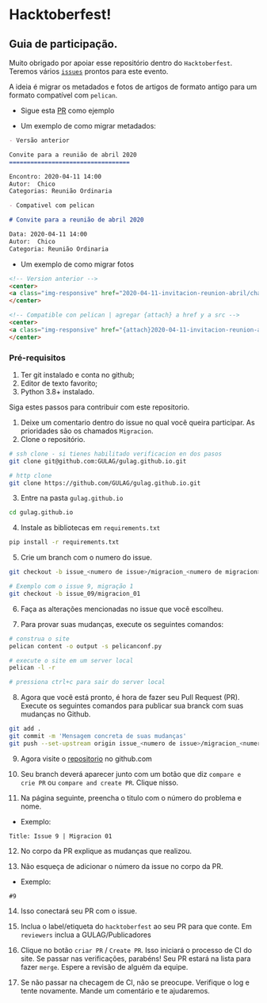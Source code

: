 # Hacktoberfest!

## Guia de participação.

Muito obrigado por apoiar esse repositório dentro do `Hacktoberfest`.
Teremos vários [`issues`](https://github.com/GULAG/gulag.github.io/issues) prontos para este evento.

A ideia é migrar os metadados e fotos de artigos de formato antigo para um formato compatível com `pelican`.

- Sigue esta [PR](https://github.com/GULAG/gulag.github.io/pull/44) como ejemplo

- Um exemplo de como migrar metadados: 

```md
- Versão anterior

Convite para a reunião de abril 2020
==================================

Encontro: 2020-04-11 14:00
Autor:  Chico
Categorias: Reunião Ordinaria

- Compativel com pelican

# Convite para a reunião de abril 2020

Data: 2020-04-11 14:00
Autor:  Chico
Categoria: Reunião Ordinaria
```

- Um exemplo de como migrar fotos

```html
<!-- Version anterior -->
<center>
<a class="img-responsive" href="2020-04-11-invitacion-reunion-abril/chat.png"><img class="img-responsive" style="width:60%;height:auto;margin-right:12px;" src="2020-04-11-invitacion-reunion-abril/chat.png" alt="VideoConferencia abril" width="325" height="250"></a>
</center>

<!-- Compatible con pelican | agregar {attach} a href y a src -->
<center>
<a class="img-responsive" href="{attach}2020-04-11-invitacion-reunion-abril/chat.png"><img class="img-responsive" style="width:60%;height:auto;margin-right:12px;" src="{attach}2020-04-11-invitacion-reunion-abril/chat.png" alt="VideoConferencia abril" width="325" height="250"></a>
</center>

```

### Pré-requisitos
1. Ter git instalado e conta no github;
2. Editor de texto favorito;
3. Python 3.8+ instalado.


Siga estes passos para contribuir com este repositorio. 

1. Deixe um comentario dentro do issue no qual você queira participar. As prioridades são os chamados `Migracion`. 
2. Clone o repositório. 

```bash
# ssh clone - si tienes habilitado verificacion en dos pasos
git clone git@github.com:GULAG/gulag.github.io.git

# http clone
git clone https://github.com/GULAG/gulag.github.io.git
```

3. Entre na pasta `gulag.github.io`
```bash
cd gulag.github.io
```

4. Instale as bibliotecas em `requirements.txt`

```bash
pip install -r requirements.txt
```

5. Crie um branch com o numero do issue.

```bash
git checkout -b issue_<numero de issue>/migracion_<numero de migracion>  

# Exemplo com o issue 9, migração 1
git checkout -b issue_09/migracion_01
```

6. Faça as alterações mencionadas no issue que você escolheu.

7. Para provar suas mudanças, execute os seguintes comandos:

```bash
# construa o site
pelican content -o output -s pelicanconf.py

# execute o site em um server local
pelican -l -r

# pressiona ctrl+c para sair do server local
```

8. Agora que você está pronto, é hora de fazer seu Pull Request (PR). Execute os seguintes comandos para publicar sua branck com suas mudanças no Github. 

```bash
git add .
git commit -m 'Mensagem concreta de suas mudanças'
git push --set-upstream origin issue_<numero de issue>/migracion_<numero de migracion>
```

9. Agora visite o [repositorio](https://github.com/GULAG/gulag.github.io) no github.com

10. Seu branch deverá aparecer junto com um botão que diz `compare e crie PR` ou `compare and create PR`. Clique nisso.

11. Na página seguinte, preencha o titulo com o número do problema e nome.

- Exemplo:

```
Title: Issue 9 | Migracion 01
```

12. No corpo da PR explique as mudanças que realizou. 

13. Não esqueça de adicionar o número da issue no corpo da PR. 

- Exemplo:

```
#9
```

14. Isso conectará seu PR com o issue.

15. Inclua o label/etiqueta do `hacktoberfest` ao seu PR para que conte. Em `reviewers` inclua a GULAG/Publicadores

16. Clique no botão `criar PR` / `Create PR`. Isso iniciará o processo de CI do site. Se passar nas verificações, parabéns! Seu PR estará na lista para fazer `merge`. Espere a revisão de alguém da equipe.

17. Se não passar na checagem de CI, não se preocupe. Verifique o log e tente novamente. Mande um comentário e te ajudaremos.
